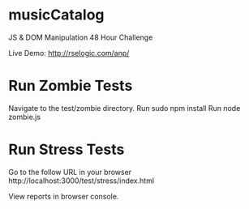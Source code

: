 musicCatalog
============

JS &amp; DOM Manipulation 48 Hour Challenge

Live Demo: http://rselogic.com/anp/

Run Zombie Tests
================

Navigate to the test/zombie directory.
Run sudo npm install
Run node zombie.js

Run Stress Tests
================

Go to the follow URL in your browser
http://localhost:3000/test/stress/index.html

View reports in browser console.
